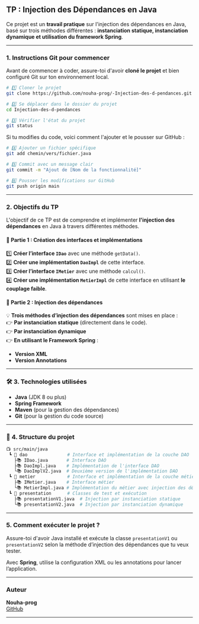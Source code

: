 ##  TP : Injection des Dépendances en Java  

Ce projet est un **travail pratique** sur l'injection des dépendances en Java, basé sur trois méthodes différentes : **instanciation statique, instanciation dynamique et utilisation du framework Spring**.  

---

###  **1. Instructions Git pour commencer**  

Avant de commencer à coder, assure-toi d'avoir **cloné le projet** et bien configuré Git sur ton environnement local.  

```sh
# 1️⃣ Cloner le projet
git clone https://github.com/nouha-prog/-Injection-des-d-pendances.git

# 2️⃣ Se déplacer dans le dossier du projet
cd Injection-des-d-pendances

# 3️⃣ Vérifier l'état du projet
git status
```

Si tu modifies du code, voici comment l'ajouter et le pousser sur GitHub :  

```sh
# 4️⃣ Ajouter un fichier spécifique
git add chemin/vers/fichier.java

# 5️⃣ Commit avec un message clair
git commit -m "Ajout de [Nom de la fonctionnalité]"

# 6️⃣ Pousser les modifications sur GitHub
git push origin main
```

---

###  **2. Objectifs du TP**  

L'objectif de ce TP est de comprendre et implémenter **l'injection des dépendances** en Java à travers différentes méthodes.

#### 🔹 **Partie 1 : Création des interfaces et implémentations**  
1️⃣ **Créer l’interface `IDao`** avec une méthode `getData()`.  
2️⃣ **Créer une implémentation `DaoImpl`** de cette interface.  
3️⃣ **Créer l’interface `IMetier`** avec une méthode `calcul()`.  
4️⃣ **Créer une implémentation `MetierImpl`** de cette interface en utilisant **le couplage faible**.  

#### 🔹 **Partie 2 : Injection des dépendances**  
💡 **Trois méthodes d’injection des dépendances** sont mises en place :  
👉 **Par instanciation statique** (directement dans le code).  
👉 **Par instanciation dynamique**  
👉 **En utilisant le Framework Spring** :  
   - **Version XML**   
   - **Version Annotations**

---

### 🛠 **3. Technologies utilisées**  
- **Java** (JDK 8 ou plus)  
- **Spring Framework**  
- **Maven** (pour la gestion des dépendances)  
- **Git** (pour la gestion du code source)  

---

### 📂 **4. Structure du projet**  

```bash
📺 src/main/java
 ┗ 📂 dao               # Interface et implémentation de la couche DAO
   ├📚 IDao.java       # Interface DAO
   ├📚 DaoImpl.java    # Implémentation de l'interface DAO
   └📚 DaoImplV2.java  # Deuxième version de l'implémentation DAO
 ┗ 📂 metier            # Interface et implémentation de la couche métier
   ├📚 IMetier.java    # Interface métier
   └📚 MetierImpl.java # Implémentation du métier avec injection des dépendances
 ┗ 📂 presentation      # Classes de test et exécution
   ├📚 presentationV1.java  # Injection par instanciation statique
   └📚 presentationV2.java  # Injection par instanciation dynamique
```

---

###  **5. Comment exécuter le projet ?**  

Assure-toi d'avoir Java installé et exécute la classe `presentationV1` ou `presentationV2` selon la méthode d’injection des dépendances que tu veux tester.

Avec **Spring**, utilise la configuration XML ou les annotations pour lancer l’application.

---

###  **Auteur**  
**Nouha-prog**  
 [GitHub](https://github.com/nouha-prog)  

---

